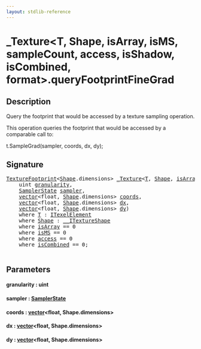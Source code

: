 ```yaml
---
layout: stdlib-reference
---
```


# \_Texture\<T, Shape, isArray, isMS, sampleCount, access, isShadow, isCombined, format\>\.queryFootprintFineGrad

## Description

Query the footprint that would be accessed by a texture sampling operation.

This operation queries the footprint that would be accessed
by a comparable call to:

t.SampleGrad(sampler, coords, dx, dy);




## Signature 

<pre>
<a href="../texturefootprint-07/index.md" class="code_type">TextureFootprint</a>&lt;<a href="index.md#typeparam-Shape" class="code_type">Shape</a>.dimensions&gt; <a href="index.md" class="code_type">_Texture</a>&lt;<a href="index.md#typeparam-T" class="code_type">T</a>, <a href="index.md#typeparam-Shape" class="code_type">Shape</a>, <a href="index.md#decl-isArray" class="code_var">isArray</a>, <a href="index.md#decl-isMS" class="code_var">isMS</a>, <a href="index.md#decl-sampleCount" class="code_var">sampleCount</a>, <a href="index.md#decl-access" class="code_var">access</a>, <a href="index.md#decl-isShadow" class="code_var">isShadow</a>, <a href="index.md#decl-isCombined" class="code_var">isCombined</a>, <a href="index.md#decl-format" class="code_var">format</a>&gt;.<a href="queryfootprintfinegrad-5ei.md">queryFootprintFineGrad</a>(
    <span class="code_keyword">uint</span> <a href="queryfootprintfinegrad-5ei.md#decl-granularity" class="code_param">granularity</a>,
    <a href="../samplerstate-07/index.md" class="code_type">SamplerState</a> <a href="queryfootprintfinegrad-5ei.md#decl-sampler" class="code_param">sampler</a>,
    <a href="../vector/index.md" class="code_type">vector</a>&lt;<span class="code_keyword">float</span>, <a href="index.md#typeparam-Shape" class="code_type">Shape</a>.dimensions&gt; <a href="queryfootprintfinegrad-5ei.md#decl-coords" class="code_param">coords</a>,
    <a href="../vector/index.md" class="code_type">vector</a>&lt;<span class="code_keyword">float</span>, <a href="index.md#typeparam-Shape" class="code_type">Shape</a>.dimensions&gt; <a href="queryfootprintfinegrad-5ei.md#decl-dx" class="code_param">dx</a>,
    <a href="../vector/index.md" class="code_type">vector</a>&lt;<span class="code_keyword">float</span>, <a href="index.md#typeparam-Shape" class="code_type">Shape</a>.dimensions&gt; <a href="queryfootprintfinegrad-5ei.md#decl-dy" class="code_param">dy</a>)
    <span class='code_keyword'>where</span> <a href="index.md#typeparam-T" class="code_type">T</a> : <a href="../../interfaces/itexelelement-016/index.md" class="code_type">ITexelElement</a>
    <span class='code_keyword'>where</span> <a href="index.md#typeparam-Shape" class="code_type">Shape</a> : <a href="../../interfaces/0_itextureshape-023a/index.md" class="code_type">__ITextureShape</a>
    <span class='code_keyword'>where</span> <a href="index.md#decl-isArray" class="code_var">isArray</a> == 0
    <span class='code_keyword'>where</span> <a href="index.md#decl-isMS" class="code_var">isMS</a> == 0
    <span class='code_keyword'>where</span> <a href="index.md#decl-access" class="code_var">access</a> == 0
    <span class='code_keyword'>where</span> <a href="index.md#decl-isCombined" class="code_var">isCombined</a> == 0;

</pre>

## Parameters

####  <a id="decl-granularity"></a>granularity  : uint
####  <a id="decl-sampler"></a>sampler  : [SamplerState](../samplerstate-07/index.md)
####  <a id="decl-coords"></a>coords  : [vector](../vector/index.md)\<float, Shape\.dimensions\>
####  <a id="decl-dx"></a>dx  : [vector](../vector/index.md)\<float, Shape\.dimensions\>
####  <a id="decl-dy"></a>dy  : [vector](../vector/index.md)\<float, Shape\.dimensions\>


<script>
// Fix .md links to .html when on ReadTheDocs
if (window.location.hostname.includes('readthedocs') || 
    window.location.hostname.includes('rtfd.io')) {
  document.addEventListener('DOMContentLoaded', function() {
    const links = document.querySelectorAll('a');
    links.forEach(link => {
      const href = link.getAttribute('href');
      if (href && href.includes('.md')) {
        // This regex will handle .md links with or without fragment identifiers or query parameters
        link.href = link.href.replace(/(.+)\.md(#[^?]*)?(\?.*)?$/, '$1.html$2$3');
      }
    });
  });
}
</script>

